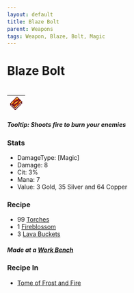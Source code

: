 ```yaml
---
layout: default
title: Blaze Bolt
parent: Weapons
tags: Weapon, Blaze, Bolt, Magic
---
```


# Blaze Bolt
#
| ![Icon](https://raw.githubusercontent.com/RickLugtigheid/SupernovaMod/main/Items/Weapons/PreHardmode/BlazeBolt.png) |
| ------ |

##### Tooltip: *Shoots fire to burn your enemies*

### Stats
- DamageType: [Magic]
- Damage: 8
- Cit: 3%
- Mana: 7
- Value: 3 Gold, 35 Silver and 64 Copper

### Recipe
- 99 [Torches](https://terraria.gamepedia.com/Torches)
- 1 [Fireblossom](https://terraria.gamepedia.com/Fireblossom)
- 3 [Lava Buckets](https://terraria.gamepedia.com/Buckets)

##### Made at a [Work Bench](https://terraria.fandom.com/wiki/Work_Benches)


### Recipe In
- [Tome of Frost and Fire](https://ricklugtigheid.github.io/SupernovaMod/docs/items/weapons/tome_of_frost_and_fire)